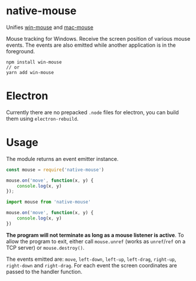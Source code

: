 # native-mouse

Unifies [win-mouse]() and [mac-mouse]()

Mouse tracking for Windows. Receive the screen position of various mouse events. The events are also emitted while another application is in the foreground.

```
npm install win-mouse
// or
yarn add win-mouse
```

# Electron

Currently there are no prepacked `.node` files for electron, you can build them using `electron-rebuild`.

# Usage

The module returns an event emitter instance.

```javascript
const mouse = require('native-mouse')

mouse.on('move', function(x, y) {
	console.log(x, y)
});
```

```javascript
import mouse from 'native-mouse'

mouse.on('move', function(x, y) {
	console.log(x, y)
})
```

__The program will not terminate as long as a mouse listener is active__. To allow the program to exit, either call `mouse.unref` (works as `unref`/`ref` on a TCP server) or `mouse.destroy()`.

The events emitted are: `move`, `left-down`, `left-up`, `left-drag`, `right-up`, `right-down` and `right-drag`. For each event the screen coordinates are passed to the handler function.
